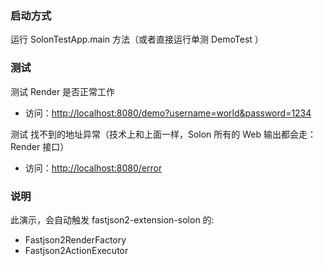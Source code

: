 ### 启动方式

运行 SolonTestApp.main 方法（或者直接运行单测 DemoTest ）

###  测试

测试 Render 是否正常工作

* 访问：[http://localhost:8080/demo?username=world&password=1234](http://localhost:8080/demo?username=world&password=1234)

测试 找不到的地址异常（技术上和上面一样，Solon 所有的 Web 输出都会走：Render 接口）

* 访问：[http://localhost:8080/error](http://localhost:8080/error)

### 说明

此演示，会自动触发 fastjson2-extension-solon 的:

* Fastjson2RenderFactory 
* Fastjson2ActionExecutor
